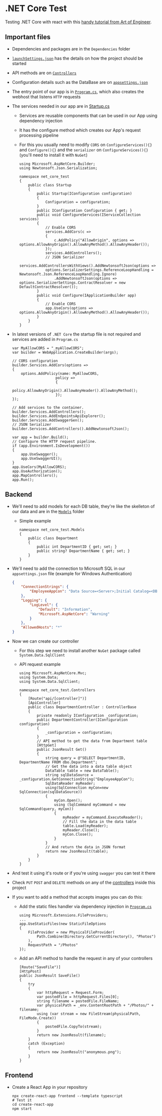 # .NET Core Test

Testing .NET Core with react with this [handy tutorial from Art of Engineer](https://youtu.be/ON-Z1iD6Y-c).

## Important files

-   Dependencies and packages are in the `Dependencies` folder
-   [`launchSettings.json`](./Properties/launchSettings.json) has the details on how the project should be started
-   API methods are on [`Controllers`](./Controllers/)
-   Configuration details such as the DataBase are on [`appsettings.json`](./appsettings.json)
-   The entry point of our app is in [`Program.cs`](./Program.cs), which also creates the webhost that listens `HTTP` requests
-   The services needed in our app are in [Startup.cs](./Startup.cs)

    -   Services are reusable components that can be used in our App using dependency injection
    -   It has the configure method which creates our App's request processing pipeline
    -   For this you usually need to modify `CORS` on `ConfigureServices(){}` and `Configure(){}` and the `serializer` on `ConfigureServices(){}` (you'll need to install it with `NuGet`)

        ```CSHARP
        using Microsoft.AspNetCore.Builder;
        using Newtonsoft.Json.Serialization;

        namespace net_core_test
        {
            public class Startup
            {
                public Startup(IConfiguration configuration)
                {
                    Configuration = configuration;
                }
                public IConfiguration Configuration { get; }
                public void ConfigureServices(IServiceCollection services)
                {
                    // Enable CORS
                    services.AddCors(c =>
                    {
                        c.AddPolicy("AllowOrigin", options => options.AllowAnyOrigin().AllowAnyMethod().AllowAnyHeader());
                    });
                    services.AddControllers();
                    // JSON Serializer
                    services.AddControllersWithViews().AddNewtonsoftJson(options =>
                    options.SerializerSettings.ReferenceLoopHandling = Newtonsoft.Json.ReferenceLoopHandling.Ignore)
                        .AddNewtonsoftJson(options => options.SerializerSettings.ContractResolver = new DefaultContractResolver());
                }
                public void Configure(IApplicationBuilder app)
                {
                    // Enable CORS
                    app.UseCors(options => options.AllowAnyOrigin().AllowAnyMethod().AllowAnyHeader());
                }
            }
        }
        ```

-   In latest versions of `.NET Core` the startup file is not required and services are added in `Program.cs`

    ```CSHARP
    var MyAllowCORS = "_myAllowCORS";
    var builder = WebApplication.CreateBuilder(args);

    // CORS configuration
    builder.Services.AddCors(options =>
    {
        options.AddPolicy(name: MyAllowCORS,
                        policy =>
                        {
                            policy.AllowAnyOrigin().AllowAnyHeader().AllowAnyMethod();
                        });
    });

    // Add services to the container.
    builder.Services.AddControllers();
    builder.Services.AddEndpointsApiExplorer();
    builder.Services.AddSwaggerGen();
    // JSON Serializer
    builder.Services.AddControllers().AddNewtonsoftJson();

    var app = builder.Build();
    // Configure the HTTP request pipeline.
    if (app.Environment.IsDevelopment())
    {
        app.UseSwagger();
        app.UseSwaggerUI();
    }
    app.UseCors(MyAllowCORS);
    app.UseAuthorization();
    app.MapControllers();
    app.Run();
    ```

## Backend

-   We'll need to add models for each DB table, they're like the skelleton of our data and are in the [`Models`](./Models/) folder
    -   Simple example
        ```CSHARP
        namespace net_core_test.Models
        {
            public class Department
            {
                public int DepartmentID { get; set; }
                public string? DepartmentName { get; set; }
            }
        }
        ```
-   We'll need to add the connection to Microsoft SQL in our `appsettings.json` file (example for Windows Authentication)

    ```JSON
    {
        "ConnectionStrings": {
            "EmployeeAppCon": "Data Source=<Server>;Initial Catalog=<DB Name>;Integrated Security=true"
        },
        "Logging": {
            "LogLevel": {
                "Default": "Information",
                "Microsoft.AspNetCore": "Warning"
            }
        },
        "AllowedHosts": "*"
    }
    ```

-   Now we can create our controller

    -   For this step we need to install another `NuGet` package called `System.Data.SqlClient`

    -   API request example

        ```CSHARP
        using Microsoft.AspNetCore.Mvc;
        using System.Data;
        using System.Data.SqlClient;

        namespace net_core_test.Controllers
        {
            [Route("api/[controller]")]
            [ApiController]
            public class DepartmentController : ControllerBase
            {
                private readonly IConfiguration _configuration;
                public DepartmentController(IConfiguration configuration)
                {
                    _configuration = configuration;
                }
                // API method to get the data from Department table
                [HttpGet]
                public JsonResult Get()
                {
                    string query = @"SELECT DepartmentID, DepartmentName FROM dbo.Department";
                    // Get the data into a data table object
                    DataTable table = new DataTable();
                    string sqlDataSource = _configuration.GetConnectionString("EmployeeAppCon");
                    SqlDataReader myReader;
                    using(SqlConnection myCon=new SqlConnection(sqlDataSource))
                    {
                        myCon.Open();
                        using (SqlCommand myCommand = new SqlCommand(query, myCon))
                        {
                            myReader = myCommand.ExecuteReader();
                            // Fill the data in the data table
                            table.Load(myReader);
                            myReader.Close();
                            myCon.Close();
                        }
                    }
                    // And return the data in JSON format
                    return new JsonResult(table);
                }
            }
        }
        ```

-   And test it using it's route or if you're using `swagger` you can test it there
-   Check `PUT` `POST` and `DELETE` methods on any of the [controllers](./Controllers/) inside this project
-   If you want to add a method that accepts images you can do this:

    -   Add the static files handler via dependency injection in [`Program.cs`](./Program.cs)

        ```CSHARP
        using Microsoft.Extensions.FileProviders;
        ...
        app.UseStaticFiles(new StaticFileOptions
        {
            FileProvider = new PhysicalFileProvider(
                Path.Combine(Directory.GetCurrentDirectory(), "Photos")
            ),
            RequestPath = "/Photos"
        });
        ```

    -   Add an API method to handle the request in any of your controllers
        ```CSHARP
        [Route("SaveFile")]
        [HttpPost]
        public JsonResult SaveFile()
        {
            try
            {
                var httpRequest = Request.Form;
                var postedFile = httpRequest.Files[0];
                string filename = postedFile.FileName;
                var physicalPath = _env.ContentRootPath + "/Photos/" + filename;
                using (var stream = new FileStream(physicalPath, FileMode.Create))
                {
                    postedFile.CopyTo(stream);
                }
                return new JsonResult(filename);
            }
            catch (Exception)
            {
                return new JsonResult("anonymous.png");
            }
        }
        ```

## Frontend

-   Create a React App in your repository
    ```SHELL
    npx create-react-app frontend --template typescript
    # Test it
    cd create-react-app
    npm start
    ```
